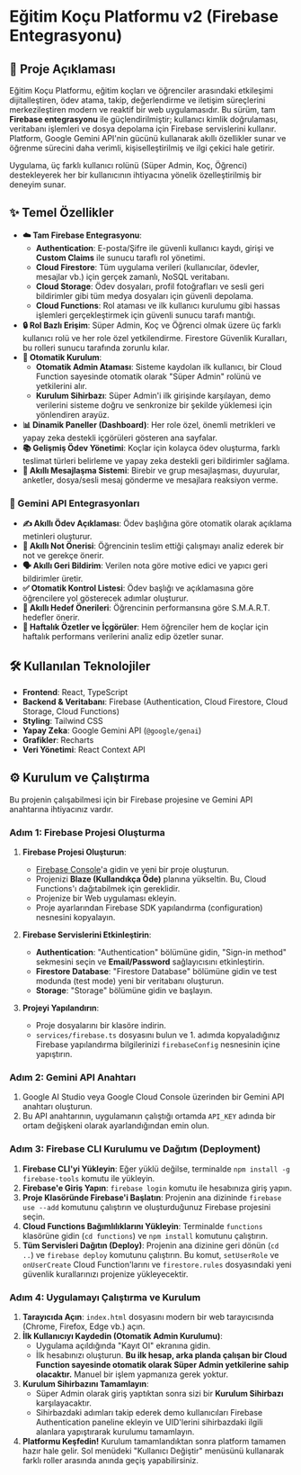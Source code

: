# Eğitim Koçu Platformu v2 (Firebase Entegrasyonu)

## 🚀 Proje Açıklaması

Eğitim Koçu Platformu, eğitim koçları ve öğrenciler arasındaki etkileşimi dijitalleştiren, ödev atama, takip, değerlendirme ve iletişim süreçlerini merkezileştiren modern ve reaktif bir web uygulamasıdır. Bu sürüm, tam **Firebase entegrasyonu** ile güçlendirilmiştir; kullanıcı kimlik doğrulaması, veritabanı işlemleri ve dosya depolama için Firebase servislerini kullanır. Platform, Google Gemini API'nin gücünü kullanarak akıllı özellikler sunar ve öğrenme sürecini daha verimli, kişiselleştirilmiş ve ilgi çekici hale getirir.

Uygulama, üç farklı kullanıcı rolünü (Süper Admin, Koç, Öğrenci) destekleyerek her bir kullanıcının ihtiyacına yönelik özelleştirilmiş bir deneyim sunar.

## ✨ Temel Özellikler

- **☁️ Tam Firebase Entegrasyonu**:
  - **Authentication**: E-posta/Şifre ile güvenli kullanıcı kaydı, girişi ve **Custom Claims** ile sunucu taraflı rol yönetimi.
  - **Cloud Firestore**: Tüm uygulama verileri (kullanıcılar, ödevler, mesajlar vb.) için gerçek zamanlı, NoSQL veritabanı.
  - **Cloud Storage**: Ödev dosyaları, profil fotoğrafları ve sesli geri bildirimler gibi tüm medya dosyaları için güvenli depolama.
  - **Cloud Functions**: Rol ataması ve ilk kullanıcı kurulumu gibi hassas işlemleri gerçekleştirmek için güvenli sunucu tarafı mantığı.
- **🔒 Rol Bazlı Erişim**: Süper Admin, Koç ve Öğrenci olmak üzere üç farklı kullanıcı rolü ve her role özel yetkilendirme. Firestore Güvenlik Kuralları, bu rolleri sunucu tarafında zorunlu kılar.
- **🚀 Otomatik Kurulum**:
  - **Otomatik Admin Ataması**: Sisteme kaydolan ilk kullanıcı, bir Cloud Function sayesinde otomatik olarak "Süper Admin" rolünü ve yetkilerini alır.
  - **Kurulum Sihirbazı**: Süper Admin'i ilk girişinde karşılayan, demo verilerini sisteme doğru ve senkronize bir şekilde yüklemesi için yönlendiren arayüz.
- **📊 Dinamik Paneller (Dashboard)**: Her role özel, önemli metrikleri ve yapay zeka destekli içgörüleri gösteren ana sayfalar.
- **📚 Gelişmiş Ödev Yönetimi**: Koçlar için kolayca ödev oluşturma, farklı teslimat türleri belirleme ve yapay zeka destekli geri bildirimler sağlama.
- **💬 Akıllı Mesajlaşma Sistemi**: Birebir ve grup mesajlaşması, duyurular, anketler, dosya/sesli mesaj gönderme ve mesajlara reaksiyon verme.

### 🤖 Gemini API Entegrasyonları

- **✍️ Akıllı Ödev Açıklaması**: Ödev başlığına göre otomatik olarak açıklama metinleri oluşturur.
- **💯 Akıllı Not Önerisi**: Öğrencinin teslim ettiği çalışmayı analiz ederek bir not ve gerekçe önerir.
- **🗣️ Akıllı Geri Bildirim**: Verilen nota göre motive edici ve yapıcı geri bildirimler üretir.
- **✅ Otomatik Kontrol Listesi**: Ödev başlığı ve açıklamasına göre öğrencilere yol gösterecek adımlar oluşturur.
- **🎯 Akıllı Hedef Önerileri**: Öğrencinin performansına göre S.M.A.R.T. hedefler önerir.
- **📅 Haftalık Özetler ve İçgörüler**: Hem öğrenciler hem de koçlar için haftalık performans verilerini analiz edip özetler sunar.

## 🛠️ Kullanılan Teknolojiler

- **Frontend**: React, TypeScript
- **Backend & Veritabanı**: Firebase (Authentication, Cloud Firestore, Cloud Storage, Cloud Functions)
- **Styling**: Tailwind CSS
- **Yapay Zeka**: Google Gemini API (`@google/genai`)
- **Grafikler**: Recharts
- **Veri Yönetimi**: React Context API

## ⚙️ Kurulum ve Çalıştırma

Bu projenin çalışabilmesi için bir Firebase projesine ve Gemini API anahtarına ihtiyacınız vardır.

### Adım 1: Firebase Projesi Oluşturma
1.  **Firebase Projesi Oluşturun**:
    -   [Firebase Console](https://console.firebase.google.com/)'a gidin ve yeni bir proje oluşturun.
    -   Projenizi **Blaze (Kullandıkça Öde)** planına yükseltin. Bu, Cloud Functions'ı dağıtabilmek için gereklidir.
    -   Projenize bir Web uygulaması ekleyin.
    -   Proje ayarlarından Firebase SDK yapılandırma (configuration) nesnesini kopyalayın.

2.  **Firebase Servislerini Etkinleştirin**:
    -   **Authentication**: "Authentication" bölümüne gidin, "Sign-in method" sekmesini seçin ve **Email/Password** sağlayıcısını etkinleştirin.
    -   **Firestore Database**: "Firestore Database" bölümüne gidin ve test modunda (test mode) yeni bir veritabanı oluşturun.
    -   **Storage**: "Storage" bölümüne gidin ve başlayın.

3.  **Projeyi Yapılandırın**:
    -   Proje dosyalarını bir klasöre indirin.
    -   `services/firebase.ts` dosyasını bulun ve 1. adımda kopyaladığınız Firebase yapılandırma bilgilerinizi `firebaseConfig` nesnesinin içine yapıştırın.

### Adım 2: Gemini API Anahtarı
1. Google AI Studio veya Google Cloud Console üzerinden bir Gemini API anahtarı oluşturun.
2. Bu API anahtarının, uygulamanın çalıştığı ortamda `API_KEY` adında bir ortam değişkeni olarak ayarlandığından emin olun.

### Adım 3: Firebase CLI Kurulumu ve Dağıtım (Deployment)
1.  **Firebase CLI'yi Yükleyin**: Eğer yüklü değilse, terminalde `npm install -g firebase-tools` komutu ile yükleyin.
2.  **Firebase'e Giriş Yapın**: `firebase login` komutu ile hesabınıza giriş yapın.
3.  **Proje Klasöründe Firebase'i Başlatın**: Projenin ana dizininde `firebase use --add` komutunu çalıştırın ve oluşturduğunuz Firebase projesini seçin.
4.  **Cloud Functions Bağımlılıklarını Yükleyin**: Terminalde `functions` klasörüne gidin (`cd functions`) ve `npm install` komutunu çalıştırın.
5.  **Tüm Servisleri Dağıtın (Deploy)**: Projenin ana dizinine geri dönün (`cd ..`) ve `firebase deploy` komutunu çalıştırın. Bu komut, `setUserRole` ve `onUserCreate` Cloud Function'larını ve `firestore.rules` dosyasındaki yeni güvenlik kurallarınızı projenize yükleyecektir.

### Adım 4: Uygulamayı Çalıştırma ve Kurulum
1.  **Tarayıcıda Açın**: `index.html` dosyasını modern bir web tarayıcısında (Chrome, Firefox, Edge vb.) açın.
2.  **İlk Kullanıcıyı Kaydedin (Otomatik Admin Kurulumu)**:
    -   Uygulama açıldığında "Kayıt Ol" ekranına gidin.
    -   İlk hesabınızı oluşturun. **Bu ilk hesap, arka planda çalışan bir Cloud Function sayesinde otomatik olarak Süper Admin yetkilerine sahip olacaktır.** Manuel bir işlem yapmanıza gerek yoktur.
3.  **Kurulum Sihirbazını Tamamlayın**:
    -   Süper Admin olarak giriş yaptıktan sonra sizi bir **Kurulum Sihirbazı** karşılayacaktır.
    -   Sihirbazdaki adımları takip ederek demo kullanıcıları Firebase Authentication paneline ekleyin ve UID'lerini sihirbazdaki ilgili alanlara yapıştırarak kurulumu tamamlayın.
4.  **Platformu Keşfedin!** Kurulum tamamlandıktan sonra platform tamamen hazır hale gelir. Sol menüdeki "Kullanıcı Değiştir" menüsünü kullanarak farklı roller arasında anında geçiş yapabilirsiniz.
